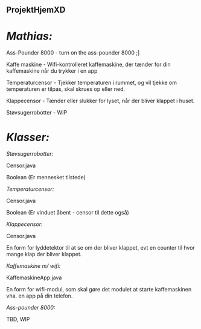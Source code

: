 ## ProjektHjemXD
# _Mathias:_ 

Ass-Pounder 8000 - turn on the ass-pounder 8000 ;]

Kaffe maskine - Wifi-kontrolleret kaffemaskine, der tænder for din kaffemaskine når du trykker i en app

Temperaturcensor - Tjekker temperaturen i rummet, og vil tjekke om temperaturen er tilpas, skal skrues op eller ned. 

Klappecensor - Tænder eller slukker for lyset, når der bliver klappet i huset. 

Støvsugerrobotter - WIP

# _Klasser:_

_Støvsugerrobotter:_

Censor.java

Boolean (Er mennesket tilstede)

_Temperaturcensor:_

Censor.java

Boolean (Er vinduet åbent - censor til dette også)

_Klappecensor:_

Censor.java

En form for lyddetektor til at se om der bliver klappet, evt en counter til hvor mange klap der bliver klappet. 

_Kaffemaskine m/ wifi:_

KaffemaskineApp.java

En form for wifi-modul, som skal gøre det modulet at starte kaffemaskinen vha. en app på din telefon. 

_Ass-pounder 8000:_

TBD, WIP
